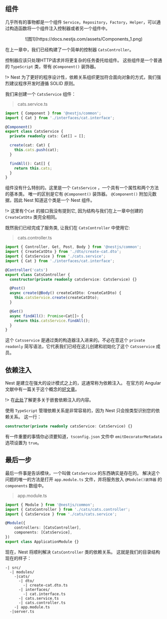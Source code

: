 ## 组件

几乎所有的事物都是一个组件 `Service`，`Repository`，`Factory`，`Helper`，可以通过构造函数将一个组件注入控制器或者另一个组件中。

<center>![图1](https://docs.nestjs.com/assets/Components_1.png)</center>

在上一章中，我们已经构建了一个简单的控制器 `CatsController`。

控制器应该只处理HTTP请求并将更复杂的任务委托给组件。 这些组件是一个普通的 `TypeScript` 类，带有 `@Component()` 装饰器。

!> Nest 为了更好的程序设计性，依赖关系组织更加符合面向对象的方式，我们强烈建议程序开发时遵循 SOLID 原则。

我们来创建一个 `CatsService` 组件：

> cats.service.ts

```typescript
import { Component } from '@nestjs/common';
import { Cat } from './interfaces/cat.interface';

@Component()
export class CatsService {
  private readonly cats: Cat[] = [];

  create(cat: Cat) {
    this.cats.push(cat);
  }

  findAll(): Cat[] {
    return this.cats;
  }
}
```

组件没有什么特别的。这里是一个 `CatsService` ，一个具有一个属性和两个方法的基本类。 唯一的区别是它有 `@Component()` 装饰器。 `@Component()` 附加元数据，因此 Nest 知道这个类是一个 Nest 组件。


!> 这里有个`Cat` 的接口我没有提到它, 因为结构与我们在上一章中创建的 `CreateCatDto` 类完全相同。

既然我们已经完成了服务类, 让我们在 `CatsController` 中使用它:

> cats.controller.ts

```typescript
import { Controller, Get, Post, Body } from '@nestjs/common';
import { CreateCatDto } from './dto/create-cat.dto';
import { CatsService } from './cats.service';
import { Cat } from './interfaces/cat.interface';

@Controller('cats')
export class CatsController {
  constructor(private readonly catsService: CatsService) {}

  @Post()
  async create(@Body() createCatDto: CreateCatDto) {
    this.catsService.create(createCatDto);
  }

  @Get()
  async findAll(): Promise<Cat[]> {
    return this.catsService.findAll();
  }
}
```

这个 `Catsservice` 是通过类的构造器注入进来的。不必在意这个 `private` `readonly` 简写语法，它代表我们已经在这儿创建和初始化了这个 `Catsservice` 成员。

## 依赖注入

Nest 是建立在强大的设计模式之上的，这通常称为依赖注入。 在官方的 Angular 文献中有一篇关于这个概念的[好文章](https://angular.io/guide/dependency-injection)。


!> 在[此处](/4.5/dependencyinjection.md)了解更多关于嵌套依赖注入的内容。

使用 `TypeScript` 管理依赖关系是非常容易的，因为 Nest 只会按类型识别您的依赖关系。 这一行：

```typescript
constructor(private readonly catsService: CatsService) {}
```

有一件重要的事情你必须要知道，`tsconfig.json` 文件中 `emitDecoratorMetadata` 选项设置为 `true`。

## 最后一步

最后一件事是告诉模块，一个叫做 `CatsService` 的东西确实是存在的。 解决这个问题的唯一的方法是打开 `app.module.ts` 文件，并将服务放入 `@Module()装饰器` 的`components` 数组中。

> app.module.ts

```typescript
import { Module } from '@nestjs/common';
import { CatsController } from './cats/cats.controller';
import { CatsService } from './cats/cats.service';

@Module({
    controllers: [CatsController],
    components: [CatsService],
})
export class ApplicationModule {}
```

现在，Nest 将顺利解决 `CatsController` 类的依赖关系。 这就是我们的目录结构现在的样子：

```text
-| src/
  -| modules/
    -|cats/
      -| dto/
        -| create-cat.dto.ts
      -| interfaces/
        -| cat.interface.ts
      -| cats.service.ts
      -| cats.controller.ts
    -| app.module.ts
  -|server.ts
```